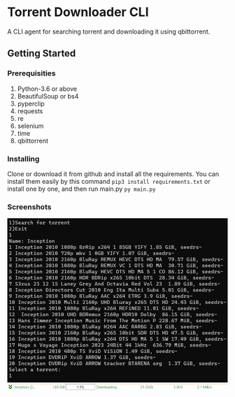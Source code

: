 # Torrent Downloader CLI

A CLI agent for searching torrent and downloading it using qbittorrent.

## Getting Started
### Prerequisities
1. Python-3.6 or above
2. BeautifulSoup or bs4
3. pyperclip
4. requests
5. re
6. selenium
7. time
8. qbittorrent

### Installing
Clone or download it from github and install all the requirements. You can install them easily by this command `pip3 install requirements.txt` or install one by one, and then run main.py
`py main.py`

### Screenshots
![CLI](screenshots/result_terminal.png)
![qbit](screenshots/result_qbit.png)

